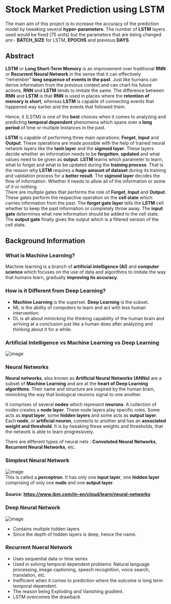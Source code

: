 # Stock Market Prediction using LSTM
The main aim of this project is to increase the accuracy of the prediction model by tweaking several **hyper-parameters**. The number of **LSTM** layers used would be fixed (75 units) but the parameters that are being changed are:- **BATCH_SIZE** for LSTM, **EPOCHS** and previous **DAYS**.

## Abstract
**LSTM** or **Long Short-Term Memory** is an improvement over traditional **RNN** or **Recurrent Neural Network** in the sense that it can effectively “remember” **long sequence of events in the past**. Just like humans can derive information from the previous context and can chart his future actions, **RNN** and **LSTM** tends to imitate the same. The difference between **RNN** and **LSTM** is that **RNN** is used in places where the **retention of memory is short**, whereas **LSTM** is capable of connecting events that happened way earlier and the events that followed them.   
   
Hence, it (LSTM) is one of the **best** choices when it comes to analyzing and predicting **temporal dependent** phenomena which spans over a **long period** of time or multiple instances in the past.   
   
**LSTM** is capable of performing three main operations: **Forget**, **Input** and **Output**. These operations are made possible with the help of trained neural network layers like the **tanh layer** and the **sigmoid layer**. These layers decide whether an information needs to be **forgotten**, **updated** and what values need to be given as **output**. **LSTM** learns which parameter to learn, what to forget and what to be updated during the **training process**. That is the reason why **LSTM** requires a **huge amount of dataset** during its training and validation process for a **better result**. The **sigmoid layer** decides the flow of information. Whether it needs to allow all of the information or some of it or nothing.   
There are multiple gates that performs the role of **Forget**, **Input** and **Output**. These gates perform the respective operation on the **cell state** which carries information from the past. The **forget gate layer** tells the **LSTM** cell whether to keep the past information or completely throw away. The **input gate** determines what new information should be added to the cell state. The **output gate** finally gives the output which is a filtered version of the cell state.

## Background Information
### What is Machine Learning?
Machine learning is a branch of **artificial intelligence (AI)** and **computer science** which focuses on the use of data and algorithms to imitate the way that humans learn, gradually **improving its accuracy**.
### How is it Different from Deep Learning?
- **Machine Learning** is the superset. **Deep Learning** is the subset.
- ML is the ability of computers to learn and act with less human intervention.
- DL is all about mimicking the thinking capability of the human brain and arriving at a conclusion just like a human does after analyzing and thinking about it for a while.
### Artificial Intelligence vs Machine Learning vs Deep Learning   
![image](https://user-images.githubusercontent.com/55954313/133870891-0423a591-7518-45e7-8bfc-a125b82fa160.png)
### Neural Networks
**Neural networks**, also known as **Artificial Neural Networks (ANNs)** are a subset of **Machine Learning** and are at the **heart of Deep Learning algorithms**. Their name and structure are inspired by the human brain, mimicking the way that biological neurons signal to one another.   
   
It comprises of several **nodes** which represent **neurons**. A collection of nodes creates a **node layer**. These node layers play specific roles. Some acts as **input layer**, some **hidden layers** and some acts as **output layer**. Each **node**, or **artificial neuron**, connects to another and has an **associated weight and threshold**. It is by tweaking these weights and thresholds, that the network is able to learn progressively.   
   
There are different types of neural nets : **Convoluted Neural Networks**, **Recurrent Neural Networks**, etc.
### Simplest Neural Network
![image](https://user-images.githubusercontent.com/55954313/133871109-a721309a-9d14-435f-8d32-167c6b15c0d8.png)   
This is called a **perceptron**. It has only one **input layer**, one **hidden layer** comprising of only one **node** and one **output layer**.   
#### Source: https://www.ibm.com/in-en/cloud/learn/neural-networks
### Deep Neural Network
![image](https://user-images.githubusercontent.com/55954313/133872209-40ad4e68-71de-47d4-984d-499599da59f1.png)   
- Contains multiple hidden layers
- Since the depth of hidden layers is deep, hence the name.
### Recurrent Nueral Network
- Uses sequential data or time series
- Used in solving temporal dependent problems: Natural language processing, image captioning, speech recognition, voice search, translation, etc.
- Inefficient when it comes to prediction where the outcome is long term temporal dependent.
- The reason being Exploding and Vanishing gradient.
- LSTM overcomes the drawback

